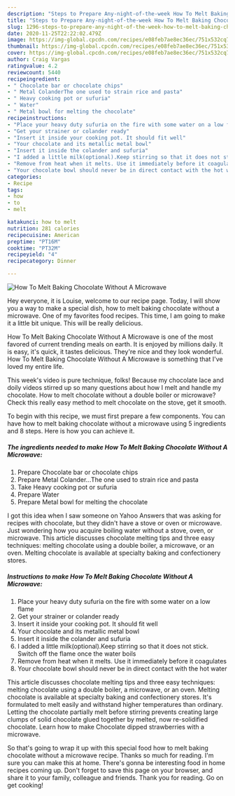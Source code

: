 ```yaml
---
description: "Steps to Prepare Any-night-of-the-week How To Melt Baking Chocolate Without A Microwave"
title: "Steps to Prepare Any-night-of-the-week How To Melt Baking Chocolate Without A Microwave"
slug: 1296-steps-to-prepare-any-night-of-the-week-how-to-melt-baking-chocolate-without-a-microwave
date: 2020-11-25T22:22:02.479Z
image: https://img-global.cpcdn.com/recipes/e08feb7ae8ec36ec/751x532cq70/how-to-melt-baking-chocolate-without-a-microwave-recipe-main-photo.jpg
thumbnail: https://img-global.cpcdn.com/recipes/e08feb7ae8ec36ec/751x532cq70/how-to-melt-baking-chocolate-without-a-microwave-recipe-main-photo.jpg
cover: https://img-global.cpcdn.com/recipes/e08feb7ae8ec36ec/751x532cq70/how-to-melt-baking-chocolate-without-a-microwave-recipe-main-photo.jpg
author: Craig Vargas
ratingvalue: 4.2
reviewcount: 5440
recipeingredient:
- " Chocolate bar or chocolate chips"
- " Metal ColanderThe one used to strain rice and pasta"
- " Heavy cooking pot or sufuria"
- " Water"
- " Metal bowl for melting the chocolate"
recipeinstructions:
- "Place your heavy duty sufuria on the fire with some water on a low flame"
- "Get your strainer or colander ready"
- "Insert it inside your cooking pot. It should fit well"
- "Your chocolate and its metallic metal bowl"
- "Insert it inside the colander and sufuria"
- "I added a little milk(optional).Keep stirring so that it does not stick. Switch off the flame once the water boils"
- "Remove from heat when it melts. Use it immediately before it coagulates"
- "Your chocolate bowl should never be in direct contact with the hot water"
categories:
- Recipe
tags:
- how
- to
- melt

katakunci: how to melt 
nutrition: 281 calories
recipecuisine: American
preptime: "PT16M"
cooktime: "PT32M"
recipeyield: "4"
recipecategory: Dinner

---
```



![How To Melt Baking Chocolate Without A Microwave](https://img-global.cpcdn.com/recipes/e08feb7ae8ec36ec/751x532cq70/how-to-melt-baking-chocolate-without-a-microwave-recipe-main-photo.jpg)

Hey everyone, it is Louise, welcome to our recipe page. Today, I will show you a way to make a special dish, how to melt baking chocolate without a microwave. One of my favorites food recipes. This time, I am going to make it a little bit unique. This will be really delicious.

How To Melt Baking Chocolate Without A Microwave is one of the most favored of current trending meals on earth. It is enjoyed by millions daily. It is easy, it's quick, it tastes delicious. They're nice and they look wonderful. How To Melt Baking Chocolate Without A Microwave is something that I've loved my entire life.

This week&#39;s video is pure technique, folks! Because my chocolate lace and doily videos stirred up so many questions about how I melt and handle my chocolate. How to melt chocolate without a double boiler or microwave? Check this really easy method to melt chocolate on the stove, get it smooth.


To begin with this recipe, we must first prepare a few components. You can have how to melt baking chocolate without a microwave using 5 ingredients and 8 steps. Here is how you can achieve it.

<!--inarticleads1-->

##### The ingredients needed to make How To Melt Baking Chocolate Without A Microwave:

1. Prepare  Chocolate bar or chocolate chips
1. Prepare  Metal Colander...The one used to strain rice and pasta
1. Take  Heavy cooking pot or sufuria
1. Prepare  Water
1. Prepare  Metal bowl for melting the chocolate


I got this idea when I saw someone on Yahoo Answers that was asking for recipes with chocolate, but they didn&#39;t have a stove or oven or microwave. Just wondering how you acquire boiling water without a stove, oven, or microwave. This article discusses chocolate melting tips and three easy techniques: melting chocolate using a double boiler, a microwave, or an oven. Melting chocolate is available at specialty baking and confectionery stores. 

<!--inarticleads2-->

##### Instructions to make How To Melt Baking Chocolate Without A Microwave:

1. Place your heavy duty sufuria on the fire with some water on a low flame
1. Get your strainer or colander ready
1. Insert it inside your cooking pot. It should fit well
1. Your chocolate and its metallic metal bowl
1. Insert it inside the colander and sufuria
1. I added a little milk(optional).Keep stirring so that it does not stick. Switch off the flame once the water boils
1. Remove from heat when it melts. Use it immediately before it coagulates
1. Your chocolate bowl should never be in direct contact with the hot water


This article discusses chocolate melting tips and three easy techniques: melting chocolate using a double boiler, a microwave, or an oven. Melting chocolate is available at specialty baking and confectionery stores. It&#39;s formulated to melt easily and withstand higher temperatures than ordinary. Letting the chocolate partially melt before stirring prevents creating large clumps of solid chocolate glued together by melted, now re-solidified chocolate. Learn how to make Chocolate dipped strawberries with a microwave. 

So that's going to wrap it up with this special food how to melt baking chocolate without a microwave recipe. Thanks so much for reading. I'm sure you can make this at home. There's gonna be interesting food in home recipes coming up. Don't forget to save this page on your browser, and share it to your family, colleague and friends. Thank you for reading. Go on get cooking!
